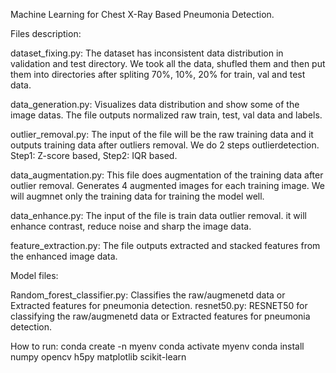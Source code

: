 Machine Learning for Chest X-Ray Based Pneumonia Detection.

Files description:

dataset_fixing.py: The dataset has inconsistent data distribution in validation and test directory. We took all the data, shufled them and then put them into directories after spliting 70%, 10%, 20% for train, val and test data.

data_generation.py: Visualizes data distribution and show some of the image datas. The file outputs normalized raw train, test, val data and labels.

outlier_removal.py: The input of the file will be the raw training data and it outputs training data after outliers removal. We do 2 steps outlierdetection. Step1: Z-score based, Step2: IQR based.

data_augmentation.py: This file does augmentation of the training data after outlier removal. Generates 4 augmented images for each training image. We will augmnet only the training data for training the model well.

data_enhance.py: The input of the file is train data outlier removal. it will enhance contrast, reduce noise and sharp the image data.

feature_extraction.py: The file outputs extracted and stacked features from the enhanced image data.

Model files:

Random_forest_classifier.py: Classifies the raw/augmenetd data or Extracted features for pneumonia detection.
resnet50.py: RESNET50 for classifying the raw/augmenetd data or Extracted features for pneumonia detection.



How to run:
conda create -n myenv
conda activate myenv
conda install numpy opencv h5py matplotlib scikit-learn

